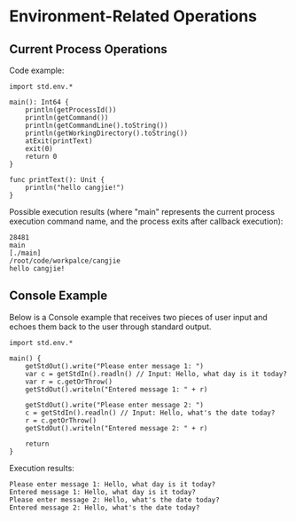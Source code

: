 # Environment-Related Operations

## Current Process Operations

Code example:

<!-- compile -->

```cangjie
import std.env.*

main(): Int64 {
    println(getProcessId())
    println(getCommand())
    println(getCommandLine().toString())
    println(getWorkingDirectory().toString())
    atExit(printText)
    exit(0)
    return 0
}

func printText(): Unit {
    println("hello cangjie!")
}
```

Possible execution results (where "main" represents the current process execution command name, and the process exits after callback execution):

```text
28481
main
[./main]
/root/code/workpalce/cangjie
hello cangjie!
```

## Console Example

Below is a Console example that receives two pieces of user input and echoes them back to the user through standard output.

<!-- compile -->

```cangjie
import std.env.*

main() {
    getStdOut().write("Please enter message 1: ")
    var c = getStdIn().readln() // Input: Hello, what day is it today?
    var r = c.getOrThrow()
    getStdOut().writeln("Entered message 1: " + r)

    getStdOut().write("Please enter message 2: ")
    c = getStdIn().readln() // Input: Hello, what's the date today?
    r = c.getOrThrow()
    getStdOut().writeln("Entered message 2: " + r)

    return
}
```

Execution results:

```text
Please enter message 1: Hello, what day is it today?
Entered message 1: Hello, what day is it today?
Please enter message 2: Hello, what's the date today?
Entered message 2: Hello, what's the date today?
```